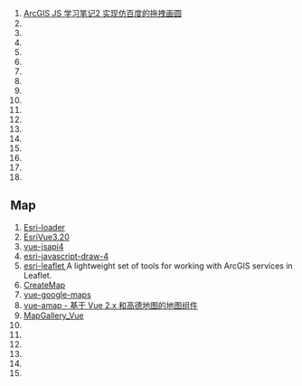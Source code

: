 1. [ArcGIS JS 学习笔记2 实现仿百度的拖拽画圆](http://www.cnblogs.com/lonelyxmas/p/5602594.html)
1. []()
1. []()
1. []()
1. []()
1. []()
1. []()
1. []()
1. []()
1. []()
1. []()
1. []()
1. []()
1. []()
1. []()
1. []()
1. []()
1. []()



## Map
1. [Esri-loader](https://github.com/tomwayson/esri-loader)
1. [EsriVue3.20](https://github.com/zhengsl811110/EsriVue3.20)
1. [vue-jsapi4](https://github.com/odoe/vue-jsapi4)
1. [esri-javascript-draw-4](https://github.com/kingy68/esri-javascript-draw-4)
1. [esri-leaflet ](https://github.com/Esri/esri-leaflet)  A lightweight set of tools for working with ArcGIS services in Leaflet.
1. [CreateMap](https://github.com/oppoudel/CreateMap)
1. [vue-google-maps](https://github.com/GuillaumeLeclerc/vue-google-maps)
1. [vue-amap - 基于 Vue 2.x 和高德地图的地图组件](https://github.com/ElemeFE/vue-amap)
1. [MapGallery_Vue](https://github.com/oppoudel/MapGallery_Vue)
1. []()
1. []()
1. []()
1. []()
1. []()
1. []()
